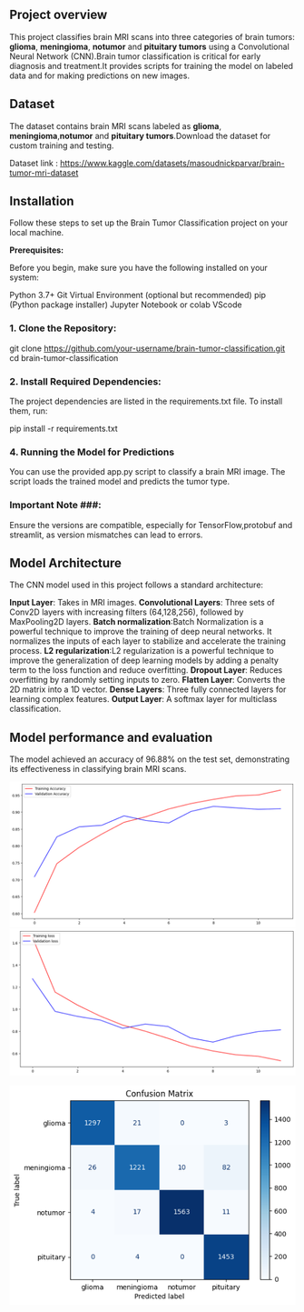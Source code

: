 ## Project overview ##

This project classifies brain MRI scans into three categories of brain tumors: **glioma**, **meningioma**, **notumor** and **pituitary tumors** using a Convolutional Neural Network (CNN).Brain tumor classification is critical for early diagnosis and treatment.It provides scripts for training the model on labeled data and for making predictions on new images.

## Dataset ##

The dataset contains brain MRI scans labeled as  **glioma**, **meningioma**,**notumor** and **pituitary tumors**.Download the dataset for custom training and testing.

Dataset link : https://www.kaggle.com/datasets/masoudnickparvar/brain-tumor-mri-dataset

## Installation ##

Follow these steps to set up the Brain Tumor Classification project on your local machine.

**Prerequisites:**

Before you begin, make sure you have the following installed on your system:

Python 3.7+
Git
Virtual Environment (optional but recommended)
pip (Python package installer)
Jupyter Notebook or colab
VScode

### 1. Clone the Repository: ###

git clone https://github.com/your-username/brain-tumor-classification.git
cd brain-tumor-classification

### 2. Install Required Dependencies: ###

The project dependencies are listed in the requirements.txt file. To install them, run:

pip install -r requirements.txt

### 4. Running the Model for Predictions ###

You can use the provided app.py script to classify a brain MRI image. The script loads the trained model and predicts the tumor type.

### Important Note ###: 
Ensure the versions are compatible, especially for TensorFlow,protobuf and streamlit, as version mismatches can lead to errors.

## Model Architecture
The CNN model used in this project follows a standard architecture:

**Input Layer**: Takes in MRI images.
**Convolutional Layers**: Three sets of Conv2D layers with increasing filters (64,128,256), followed by MaxPooling2D layers.
**Batch normalization**:Batch Normalization is a powerful technique to improve the training of deep neural networks. It normalizes the inputs of each layer to stabilize and accelerate the training process.
**L2 regularization**:L2 regularization is a powerful technique to improve the generalization of deep learning models by adding a penalty term to the loss function and reduce overfitting.
**Dropout Layer**: Reduces overfitting by randomly setting inputs to zero.
**Flatten Layer**: Converts the 2D matrix into a 1D vector.
**Dense Layers**: Three fully connected layers for learning complex features.
**Output Layer**: A softmax layer for multiclass classification.

## Model performance and evaluation

The model achieved an accuracy of 96.88% on the test set, demonstrating its effectiveness in classifying brain MRI scans.

![Training and validation accuracy plot](images/image.png)   ![Training and validation loss plot](images/image-1.png)  

![Confusion matrix](images/image-2.png)
